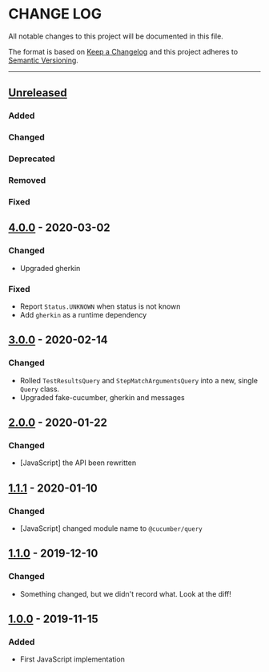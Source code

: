 # CHANGE LOG
All notable changes to this project will be documented in this file.

The format is based on [Keep a Changelog](http://keepachangelog.com/)
and this project adheres to [Semantic Versioning](http://semver.org/).

----
## [Unreleased]

### Added

### Changed

### Deprecated

### Removed

### Fixed

## [4.0.0] - 2020-03-02

### Changed

* Upgraded gherkin

### Fixed

* Report `Status.UNKNOWN` when status is not known
* Add `gherkin` as a runtime dependency

## [3.0.0] - 2020-02-14

### Changed

* Rolled `TestResultsQuery` and `StepMatchArgumentsQuery` into a new, single `Query` class.
* Upgraded fake-cucumber, gherkin and messages

## [2.0.0] - 2020-01-22

### Changed

* [JavaScript] the API been rewritten

## [1.1.1] - 2020-01-10

### Changed

* [JavaScript] changed module name to `@cucumber/query`

## [1.1.0] - 2019-12-10

### Changed

* Something changed, but we didn't record what. Look at the diff!

## [1.0.0] - 2019-11-15

### Added

* First JavaScript implementation

<!-- Releases -->
[Unreleased]: https://github.com/cucumber/cucumber/compare/query/v4.0.0...master
[4.0.0]:      https://github.com/cucumber/cucumber/compare/cucumber-query/v3.0.0...query/v4.0.0
[3.0.0]:      https://github.com/cucumber/cucumber/compare/cucumber-query/v2.0.0...query/v3.0.0
[2.0.0]:      https://github.com/cucumber/cucumber/compare/cucumber-query/v1.1.1...query/v2.0.0
[1.1.1]:      https://github.com/cucumber/cucumber/compare/cucumber-query/v1.1.0...query/v1.1.1
[1.1.0]:      https://github.com/cucumber/cucumber/compare/cucumber-query/v1.0.0...cucumber-query/v1.1.0
[1.0.0]:      https://github.com/cucumber/cucumber/releases/tag/cucumber-query/v1.0.0

<!-- Contributors in alphabetical order -->
[aslakhellesoy]:    https://github.com/aslakhellesoy
